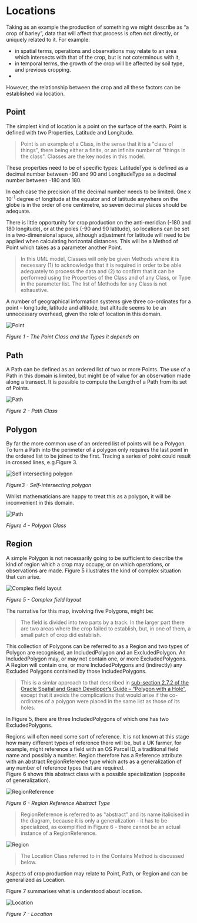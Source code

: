 # Locations
Taking as an example the production of something we might describe as “a crop of barley”, data that will affect that process is often not directly, or uniquely related to it.  For example:
- in spatial terms, operations and observations may relate to an area which intersects with that of the crop, but is not coterminous with it, 
- in temporal terms, the growth of the crop will be affected by soil type, and previous cropping.
-   
However, the relationship between the crop and all these factors can be established via location. 

## Point
The simplest kind of location is a point on the surface of the earth.  Point is defined with two Properties, Latitude and Longitude.  
>Point is an example of a Class, in the sense that it is a "class of things", there being either a finite, or an infinite number of "things in the class".  Classes are the key nodes in this model.


These properties need to be of specific types: LatitudeType is defined as a decimal number between -90 and 90 and LongitudeType as a decimal number between -180 and 180. 

In each case the precision of the decimal number needs to be limited.  One x 10<sup>-1</sup> degree of longitude at the equator and of latitude anywhere on the globe is in the order of one centimetre, so seven decimal places should be adequate.

There is little opportunity for crop production on the anti-meridian (-180 and 180 longitude), or at the poles (-90 and 90 latitude), so locations can be set in a two-dimensional space, although adjustment for latitude will need to be applied when calculating horizontal distances.
This will be a Method of Point which takes as a parameter another Point.
>In this UML model, Classes will only be given Methods where it is necessary (1) to acknowledge that it is required in order to be able adequately to process the data 
>and (2) to confirm that it can be performed using the Properties of the Class and of any Class, or Type in the parameter list.
>The list of Methods for any Class is not exhaustive.

A number of geographical information systems give three co-ordinates for a point – longitude, latitude and altitude, but altitude seems to be an unnecessary overhead, given the role of location in this domain.

![Point](http://www.plantuml.com/plantuml/proxy?cache=no&src=https://raw.github.com/Charles1625/crop-production-ontology/main/uml/point2.puml)

*Figure 1 - The Point Class and the Types it depends on*
## Path
A Path can be defined as an ordered list of two or more Points. 
The use of a Path in this domain is limited, but might be of value for an observation made along a transect. 
It is possible to compute the Length of a Path from its set of Points. 

![Path](http://www.plantuml.com/plantuml/proxy?cache=no&src=https://raw.github.com/Charles1625/crop-production-ontology/main/uml/path2.puml)

*Figure 2 - Path Class*

## Polygon
By far the more common use of an ordered list of points will be a Polygon.  To turn a Path into the perimeter of a polygon only requires the last point in the ordered list to be joined to the first.
Tracing a series of point could result in crossed lines, e.g.Figure 3.

![Self intersecting polygon](https://raw.github.com/Charles1625/crop-production-ontology/main/images/self-intersecting-polygon.png)

*Figure3 - Self-intersecting polygon*

Whilst mathematicians are happy to treat this as a polygon, it will be inconvenient in this domain.

![Path](http://www.plantuml.com/plantuml/proxy?cache=no&src=https://raw.github.com/Charles1625/crop-production-ontology/main/uml/polygon2.puml)

*Figure 4 - Polygon Class*

## Region
A simple Polygon is not necessarily going to be sufficient to describe the kind of region which a crop may occupy,
 or on which operations, or observations are made.  Figure 5 illustrates the kind of complex situation that 
can arise.

![Complex field layout](https://raw.github.com/Charles1625/crop-production-ontology/main/images/field-layout.png)

*Figure 5 - Complex field layout*

The narrative for this map, involving five Polygons, might be:
>The field is divided into two parts by a track.  In the larger part there are two areas where the crop failed to establish, but, in one of them, a small patch of crop did establish.
>
This collection of Polygons can be referred to as a Region and two types of Polygon are recognised, 
an IncludedPolygon and an ExcludedPolygon.  An IncludedPolygon may, or may not 
contain one, or more ExcludedPolygons.   
A Region will contain one, or more IncludedPolygons and (indirectly) any Excluded Polygons contained by 
those IncludedPolygons.
>This is a simlar approach to that described in [sub-section 2.7.2 of the Oracle Spatial and Graph Developer’s Guide – “Polygon with a Hole”](https://docs.oracle.com/database/121/SPATL/polygon-hole.htm#SPATL520 ), except that it avoids the complications that would arise if the co-ordinates of a polygon were placed in the same list as those of its holes.

In Figure 5, there are three IncludedPolygons of which one has two ExcludedPolygons.

Regions will often need some sort of reference.  It is not known at this stage how many different types of 
reference there will be, but a UK farmer, for example, might reference a field with an OS Parcel ID, a 
traditional field name and possibly a number.  Region therefore has a Reference attribute with an abstract 
RegionReference type which acts as a generalization of any number of reference types that are required.  
Figure 6 shows 
this abstract class with a possible specialization (opposite of generalization).

![RegionReference](http://www.plantuml.com/plantuml/proxy?cache=no&src=https://raw.github.com/Charles1625/crop-production-ontology/main/uml/region-reference.puml)

*Figure 6 - Region Reference Abstract Type*

>RegionReference is referred to as "abstract" and its name italicised in the diagram, because it is only a
>generalization - it has to be specialized, as exemplified in Figure 6 - there cannot be an actual instance 
>of a RegionReference.

![Region](http://www.plantuml.com/plantuml/proxy?cache=no&src=https://raw.github.com/Charles1625/crop-production-ontology/main/uml/region.puml)

>The Location Class referred to in the Contains Method is discussed below.

Aspects of crop production may relate to Point, Path, or Region and can be generalized as Location.  

Figure 7 summarises what is understood about location.

![Location](http://www.plantuml.com/plantuml/proxy?cache=no&src=https://raw.github.com/Charles1625/crop-production-ontology/main/uml/location.puml)

*Figure 7 - Location*






